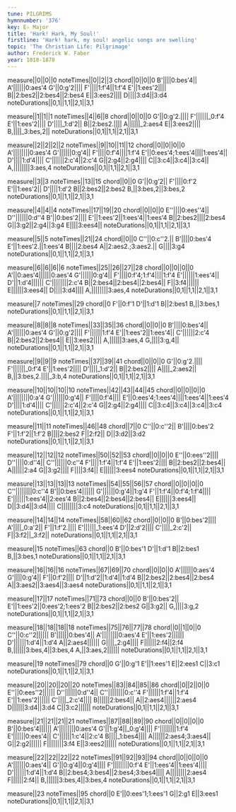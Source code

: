 ```yaml
---
tune: PILGRIMS
hymnnumber: '376'
key: E♭ Major
title: 'Hark! Hark, My Soul!'
firstline: 'Hark! hark, my soul! angelic songs are swelling'
topic: 'The Christian Life: Pilgrimage'
author: Frederick W. Faber
year: 1818-1878
---
```

measure||0||0||0
noteTimes||0||2||3
chord||0||0||0
B'||||0:bes'4||
A'||||||0:aes'4
G'||0:g'2||||
F'||||1:f'4||1:f'4
E'||1:ees'2||||
B||2:bes2||2:bes4||2:bes4
E||3:ees2||||
D||||3:d4||3:d4
noteDurations||0,1||1,1||2,1||3,1

measure||1||1||1
noteTimes||4||6||8
chord||0||0||0
G'||0:g'2.||||
F'||||||_0:f'4
E'||1:ees'2||||
D'||||_1:d'2||
B||2:bes2.||||
A||||||_2:aes4
E||3:ees2||||
B,||||_3:bes,2||
noteDurations||0,1||1,1||2,1||3,1

measure||2||2||2||2
noteTimes||9||10||11||12
chord||0||0||0||0
A'||||||||0:aes'4
G'||||||0:g'4||
F'||||0:f'4||||1:f'4
E'||0:ees'4;1:ees'4||||1:ees'4||
D'||||1:d'4||||
C'||||||2:c'4||2:c'4
G||2:g4||2:g4||||
C||3:c4||3:c4||3:c4||
A,||||||||3:aes,4
noteDurations||0,1||1,1||2,1||3,1

measure||3||3
noteTimes||13||15
chord||0||0
G'||0:g'2||
F'||||0:f'2
E'||1:ees'2||
D'||||1:d'2
B||2:bes2||2:bes2
B,||3:bes,2||3:bes,2
noteDurations||0,1||1,1||2,1||3,1

measure||4||4||4
noteTimes||17||19||20
chord||0||0||0
E''||||0:ees''4||
D''||||||0:d''4
B'||0:bes'2||||
E'||1:ees'2||1:ees'4||1:ees'4
B||2:bes2||||2:bes4
G||3:g2||2:g4||3:g4
E||||3:ees4||
noteDurations||0,1||1,1||2,1||3,1

measure||5||5
noteTimes||21||24
chord||0||0
C''||0:c''2.||
B'||||0:bes'4
E'||1:ees'2.||1:ees'4
B||||2:bes4
A||2:aes2.;3:aes2.||
G||||3:g4
noteDurations||0,1||1,1||2,1||3,1

measure||6||6||6||6
noteTimes||25||26||27||28
chord||0||0||0||0
A'||0:aes'4||||||0:aes'4
G'||||||0:g'4||
F'||||0:f'4;1:f'4||||1:f'4
E'||||||1:ees'4||
D'||1:d'4||||||
C'||||||||2:c'4
B||2:bes4||2:bes4||2:bes4||
F||3:f4||||||
E||||||3:ees4||
D||||3:d4||||
A,||||||||3:aes,4
noteDurations||0,1||1,1||2,1||3,1

measure||7
noteTimes||29
chord||0
F'||0:f'1
D'||1:d'1
B||2:bes1
B,||3:bes,1
noteDurations||0,1||1,1||2,1||3,1

measure||8||8||8
noteTimes||33||35||36
chord||0||0||0
B'||||0:bes'4||
A'||||||0:aes'4
G'||0:g'2||||
F'||||||1:f'4
E'||1:ees'2||1:ees'4||
C'||||||2:c'4
B||2:bes2||2:bes4||
E||3:ees2||||
A,||||||3:aes,4
G,||||3:g,4||
noteDurations||0,1||1,1||2,1||3,1

measure||9||9||9
noteTimes||37||39||41
chord||0||0||0
G'||0:g'2.||||
F'||||||_0:f'4
E'||1:ees'2||||
D'||||_1:d'2||
B||2:bes2||||
A||||_2:aes2||
B,||3:bes,2.||||_3:b,4
noteDurations||0,1||1,1||2,1||3,1

measure||10||10||10||10
noteTimes||42||43||44||45
chord||0||0||0||0
A'||||||||0:a'4
G'||||||0:g'4||
F'||||0:f'4||||
E'||0:ees'4;1:ees'4||||1:ees'4||1:ees'4
D'||||1:d'4||||
C'||||||2:c'4||2:c'4
G||2:g4||2:g4||||
C||3:c4||3:c4||3:c4||3:c4
noteDurations||0,1||1,1||2,1||3,1

measure||11||11
noteTimes||46||48
chord||7||0
C''||0:c''2||
B'||||0:bes'2
F'||1:f'2||1:f'2
B||||2:bes2
F||2:f2||
D||3:d2||3:d2
noteDurations||0,1||1,1||2,1||3,1

measure||12||12||12
noteTimes||50||52||53
chord||0||0||0
E''||0:ees''2||||
D''||||0:d''4||
C''||||||0:c''4
F'||||1:f'4||1:f'4
E'||1:ees'2||||
B||2:bes2||2:bes4||
A||||||2:a4
G||3:g2||||
F||||3:f4||
E||||||3:ees4
noteDurations||0,1||1,1||2,1||3,1

measure||13||13||13||13
noteTimes||54||55||56||57
chord||0||0||0||0
C''||||||||0:c''4
B'||0:bes'4||||||
G'||||||0:g'4||1:g'4
F'||1:f'4||0:f'4;1:f'4||||
E'||||||1:ees'4||2:ees'4
B||2:bes4||2:bes4||2:bes4||
E||||||3:ees4||
D||3:d4||3:d4||||
C||||||||3:c4
noteDurations||0,1||1,1||2,1||3,1

measure||14||14||14
noteTimes||58||60||62
chord||0||0||0
B'||0:bes'2||||
A'||||_0:a'2||
F'||1:f'2.||||
E'||||||_1:ees'4
D'||2:d'2||||
C'||||_2:c'2||
F||3:f2||_3:f2||
noteDurations||0,1||1,1||2,1||3,1

measure||15
noteTimes||63
chord||0
B'||0:bes'1
D'||1:d'1
B||2:bes1
B,||3:bes,1
noteDurations||0,1||1,1||2,1||3,1

measure||16||16||16
noteTimes||67||69||70
chord||0||0||0
A'||||||0:aes'4
G'||||0:g'4||
F'||0:f'2||||
D'||1:d'2||1:d'4||1:d'4
B||2:bes2||2:bes4||2:bes4
A||3:aes2||3:aes4||3:aes4
noteDurations||0,1||1,1||2,1||3,1

measure||17||17
noteTimes||71||73
chord||0||0
B'||0:bes'2||
E'||1:ees'2||0:ees'2;1:ees'2
B||2:bes2||2:bes2
G||3:g2||
G,||||3:g,2
noteDurations||0,1||1,1||2,1||3,1

measure||18||18||18||18
noteTimes||75||76||77||78
chord||0||1||0||0
C''||0:c''2||||||
B'||||||0:bes'4||
A'||||||||0:aes'4
E'||1:ees'2||||||
D'||||||1:d'4||1:d'4
A||2:aes4||||||
G||||_2:g4||||
F||||||2:f4||2:f4
B,||||||3:bes,4||3:bes,4
A,||3:aes,2||||||
noteDurations||0,1||1,1||2,1||3,1

measure||19
noteTimes||79
chord||0
G'||0:g'1
E'||1:ees'1
E||2:ees1
C||3:c1
noteDurations||0,1||1,1||2,1||3,1

measure||20||20||20||20
noteTimes||83||84||85||86
chord||0||2||0||0
E''||0:ees''2||||||
D''||||||0:d''4||
C''||||||||0:c''4
F'||||||1:f'4||1:f'4
E'||1:ees'2||||||
C'||||_2:c'4||||
B||||||2:bes4||
A||2:aes4||||||2:aes4
D||||||3:d4||3:d4
C||3:c2||||||
noteDurations||0,1||1,1||2,1||3,1

measure||21||21||21||21
noteTimes||87||88||89||90
chord||0||0||0||0
B'||0:bes'4||||||
A'||||||||0:aes'4
G'||1:g'4||_0:g'4||||
F'||||||||1:f'4
E'||||||0:ees'4||
C'||||||1:c'4||2:c'4
B||||_1:bes4||||
A||||||2:aes4;3:aes4||
G||2:g2||||||
F||||||||3:f4
E||3:ees2||||||
noteDurations||0,1||1,1||2,1||3,1

measure||22||22||22||22
noteTimes||91||92||93||94
chord||0||0||0||0
A'||||||0:aes'4||
G'||0:g'4||0:g'4||||
F'||||||||0:f'4
E'||1:ees'4||1:ees'4||||
D'||||||1:d'4||1:d'4
B||2:bes4;3:bes4||2:bes4;3:bes4||||
A||||||||2:aes4
F||||||2:f4||
B,||||||3:bes,4||3:bes,4
noteDurations||0,1||1,1||2,1||3,1

measure||23
noteTimes||95
chord||0
E'||0:ees'1;1:ees'1
G||2:g1
E||3:ees1
noteDurations||0,1||1,1||2,1||3,1

